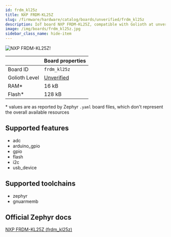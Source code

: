 ```yaml
---
id: frdm_kl25z
title: NXP FRDM-KL25Z
slug: /firmware/hardware/catalog/boards/unverified/frdm_kl25z
description: IoT board NXP FRDM-KL25Z, compatible with Golioth at unverified level.
image: /img/boards/frdm_kl25z.jpg
sidebar_class_name: hide-item
---
```


[//]: # (This is an auto-generated file, do not edit! Changes to it will be lost upon re-generation)

![NXP FRDM-KL25Z!](/img/boards/frdm_kl25z.jpg "NXP FRDM-KL25Z")

|                | Board properties     |
| -------------  | -------------------- |
| Board ID       | `frdm_kl25z` |
| Golioth Level  | [Unverified](/firmware/hardware#unverified-boards) |
| RAM*           | 16 kB |
| Flash*         | 128 kB |

\* values are as reported by Zephyr `.yaml` board files, which don't represent the overall available resources



## Supported features

* adc
* arduino_gpio
* gpio
* flash
* i2c
* usb_device

## Supported toolchains

* zephyr
* gnuarmemb

## Official Zephyr docs

[NXP FRDM-KL25Z (frdm_kl25z)](https://docs.zephyrproject.org/latest/boards/nxp/frdm_kl25z/doc/index.html)
